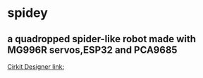 # spidey
**a quadropped spider-like robot made with MG996R servos,ESP32 and PCA9685**
---
[Cirkit Designer link:](https://app.cirkitdesigner.com/project/24d3af6f-b2cd-4188-928a-d3ddba5ce93b)
